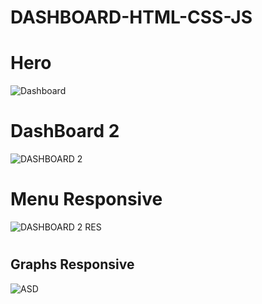 # DASHBOARD-HTML-CSS-JS
# Hero
![Dashboard](https://github.com/HassanRasool1/DASHBOARD-HTML-CSS-JS/assets/109318661/f8edc294-60e2-4f62-b550-09ae3544cca6)

# DashBoard 2
![DASHBOARD 2](https://github.com/HassanRasool1/DASHBOARD-HTML-CSS-JS/assets/109318661/d99aa2bc-bce3-4ef2-b2c9-9cbbb9e91662)

# Menu Responsive
![DASHBOARD 2 RES](https://github.com/HassanRasool1/DASHBOARD-HTML-CSS-JS/assets/109318661/99e69d44-5238-4e9e-b178-73ae3bb33720)

# <h2>Graphs Responsive</h2>
![ASD](https://github.com/HassanRasool1/DASHBOARD-HTML-CSS-JS/assets/109318661/8e060b63-3ded-46c9-9971-a33a03c969dd)
